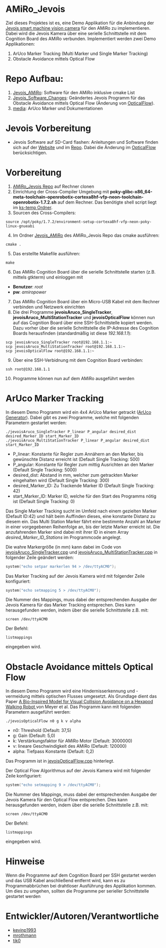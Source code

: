# AMiRo_Jevois
Ziel dieses Projektes ist es, eine Demo Applikation für die Anbindung der [Jevois smart machine vision camera](http://jevois.org/) für den AMiRo zu implementieren. Dabei wird die Jevois Kamera über eine serielle Schnittstelle mit dem Cognition Board des AMiRo verbunden. Implementiert werden zwei Demo Applikationen:
1. ArUco Marker Tracking (Multi Marker und Single Marker Tracking)
2. Obstacle Avoidance mittels Optical Flow

# Repo Aufbau:
1. [Jevois_AMiRo](https://github.com/autonomoussystemsengineering/amiro_jevois/tree/master/Jevois_AMiRo): Software für den AMiRo inklusive cmake List
2. [Jevois_Software_Changes](https://github.com/autonomoussystemsengineering/amiro_jevois/tree/master/Jevois_Software_Changes): Geändertes Jevois Programm für das Obstacle Avoidance mittels Optical Flow (Änderung von [OpticalFlow](https://github.com/jevois/jevoisbase/blob/master/src/Modules/OpticalFlow/OpticalFlow.C)). 
3. [media](https://github.com/autonomoussystemsengineering/amiro_jevois/tree/master/media): ArUco Marker und Dokumentationen

# Jevois Vorbereitung
* Jevois Software auf SD-Card flashen: Anleitungen und Software finden sich auf der [Website](http://jevois.org/start/) und im [Repo](https://github.com/jevois/). Dabei die Änderung im [OpticalFlow](https://github.com/jevois/jevoisbase/blob/master/src/Modules/OpticalFlow/OpticalFlow.C) berücksichtigen. 

# Vorbereitung 
1. [AMiRo_Jevois Repo](https://github.com/autonomoussystemsengineering/amiro_jevois) auf Rechner clonen 
2. Einrichtung der Cross-Compiler Umgebung mit **poky-glibc-x86_64-meta-toolchain-openrobotix-cortexa8hf-vfp-neon-toolchain-openrobotix-1.7.2.sh** auf dem Rechner. Das benötigte shell script liegt im [ks-temp Ordner](sftp://twix.techfak.uni-bielefeld.de/vol/ks-temp/). 
3. Sourcen des Cross-Compilers:
```
source /opt/poky/1.7.2/environment-setup-cortexa8hf-vfp-neon-poky-linux-gnueabi
```
4. Im Ordner [Jevois_AMiRo](https://github.com/autonomoussystemsengineering/amiro_jevois/tree/master/Jevois_AMiRo) des AMiRo_Jevois Repo das cmake ausführen:
```
cmake .
```
5. Das erstellte Makefile ausführen:
```
make
```
6. Das AMiRo Cognition Board über die serielle Schnittstelle starten (z.B. mittels gtkterm) und einloggen mit 
* **Benutzer**: *root* 
* **pw**: *amiropower*
7. Das AMiRo Cognition Board über ein Micro-USB Kabel mit dem Rechner verbinden und Netzwerk einrichten  
8. Die drei Programme **jevoisAruco_SingleTracker**, **jevoisAruco_MultiStationTracker** und **jevoisOpticalFlow** können nun  auf das Cognition Board über eine SSH-Schnittstelle kopiert werden. Dazu vorher über die serielle Schnittstelle die IP-Adresse des Cognition Boards herausfinden (standardmäßig ist diese *192.168.1.1*):
```
scp jevoisAruco_SingleTracker root@192.168.1.1:~
scp jevoisAruco_MultiStationTracker root@192.168.1.1:~
scp jevoisOpticalFlow root@192.168.1.1:~
```
9. Über eine SSH-Verbidnung mit dem Cognition Board verbinden:
```
ssh root@192.168.1.1
```
10. Programme können nun auf dem AMiRo ausgeführt werden

# ArUco Marker Tracking
In diesem Demo Programm wird ein 4x4 ArUco Marker getrackt ([ArUco Generator](http://chev.me/arucogen/)). Dabei gibt es zwei Programme, welche mit folgenden Parametern gestartet werden:
```
./jevoisAruco_SingleTracker P_linear P_angular desired_dist desired_Marker_ID start_Marker_ID
./jevoisAruco_MultiStationTracker P_linear P_angular desired_dist start_Marker_ID
```
* P_linear: Konstante für Regler zum Annähern an den Marker, bis gewünschte Distanz erreicht ist (Default Single Tracking: 500)
* P_angular: Konstante für Regler zum mittig Ausrichten an den Marker (Default Single Tracking: 5000)
* desired_dist: Abstand in mm, welcher zum getrackten Marker eingehalten wird (Default Single Tracking: 300)
* desired_Marker_ID: Zu Trackende Marker ID (Default Single Tracking: 42)
* start_Marker_ID: Marker ID, welche für den Start des Programms nötig ist (Default Single Tracking: 0)

Das Single Marker Tracking sucht im Umfeld nach einem gezielten Marker (Default ID:42) und hält beim Auffinden dieses, eine konstante Distanz zu diesem ein. Das Multi Station Marker fährt eine bestimmte Anzahl an Marker in einer vorgegebenen Reihenfolge an, bis der letzte Marker erreicht ist. Die anzufahrenden Marker sind dabei mit ihrer ID in einem Array *desired_Marker_ID_Stations* im Programmcode angelegt. 

Die wahre Markergröße (in mm) kann dabei im Code von [jevoisAruco_SingleTracker.cpp](https://github.com/autonomoussystemsengineering/amiro_jevois/tree/master/Jevois_AMiRo/jevoisAruco_SingleTracker.cpp) und [jevoisAruco_MultiStationTracker.cpp](https://github.com/autonomoussystemsengineering/amiro_jevois/tree/master/Jevois_AMiRo/jevoisAruco_MultiStationTracker.cpp) in folgender Zeile geändert werden:
```c
system("echo setpar markerlen 94 > /dev/ttyACM0");
```
Das Marker Tracking auf der Jevois Kamera wird mit folgender Zeile konfiguriert:
```c
system("echo setmapping 5 > /dev/ttyACM0");
```
Die Nummer des Mappings, muss dabei der entsprechenden Ausgabe der Jevois Kamera für das Marker Tracking entsprechen. Dies kann herausgefunden werden, indem über die serielle Schnittstelle z.B. mit:
```
screen /dev/ttyACM0
```
Der Befehl:
```
listmappings
```
eingegeben wird. 

# Obstacle Avoidance mittels Optical Flow
In diesem Demo Programm wird eine Hindernisserkennung und -vermeidung mittels optischen Flusses umgesetzt. Als Grundlage dient das Paper [A Bio-Inspired Model for Visual Collision
Avoidance on a Hexapod Walking Robot
](https://pub.uni-bielefeld.de/record/2905346) von Meyer et al. Das Programm kann mit folgenden Parametern ausgeführt werden:
```
./jevoisOpticalFlow n0 g k v alpha
```
* n0: Threshold (Default: 37,5)
* g: Gain (Default: 5,0)
* k: Verstärkungsfaktor für AMiRo Motor (Default: 3000000)
* v: lineare Geschwindigkeit des AMiRo (Default: 120000)
* alpha: Tiefpass Konstante (Default: 0,2)

Das Programm ist in [jevoisOpticalFlow.cpp](https://github.com/autonomoussystemsengineering/amiro_jevois/tree/master/Jevois_AMiRo/jevoisOpticalFlow.cpp) hinterlegt.

Der Optical Flow Algorithmus auf der Jevois Kamera wird mit folgender Zeile konfiguriert:
```c
system("echo setmapping 9 > /dev/ttyACM0");
```
Die Nummer des Mappings, muss dabei der entsprechenden Ausgabe der Jevois Kamera für den Optical Flow entsprechen. Dies kann herausgefunden werden, indem über die serielle Schnittstelle z.B. mit:
```
screen /dev/ttyACM0
```
Der Befehl:
```
listmappings
```
eingegeben wird. 

# Hinweise
Wenn die Programme auf dem Cognition Board per SSH gestartet werden und das USB Kabel anschließend entfernt wird, kann es zu Programmabbrüchen bei drahtloser Ausführung des Applikation kommen. Um dies zu umgehen, sollten die Programme per serieller Schnittstelle gestartet werden

# Entwickler/Autoren/Verantwortliche

* [kevinp1993](https://github.com/kevinp1993)
* [mrothmann](https://github.com/mrothmann)
* [tik0](https://github.com/tik0)





